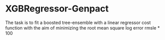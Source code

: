 # XGBRegressor-Genpact
The task is to fit a boosted tree-ensemble with a linear regressor cost function with the aim of minimizing the root mean square log error rmsle * 100
